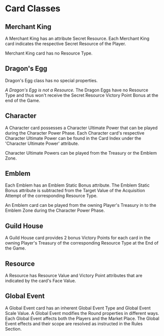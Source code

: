 # Card Classes

## Merchant King

A Merchant King has an attribute Secret Resource. Each Merchant King card indicates the respective Secret Resource of the Player.

Merchant King card has no Resource Type.

## Dragon's Egg

Dragon's Egg class has no special properties.

*A Dragon's Egg is not a Resource.* The Dragon Eggs have no Resource Type and thus won't receive the Secret Resource Victory Point Bonus at the end of the Game.

## Character

A Character card possesses a Character Ultimate Power that can be played during the Character Power Phase. Each Character card's respective Character Ultimate Power can be found in the Card Index under the 'Character Ultimate Power' attribute.

Character Ultimate Powers can be played from the Treasury or the Emblem Zone.

## Emblem

Each Emblem has an Emblem Static Bonus attribute. The Emblem Static Bonus attribute is subtracted from the Target Value of the Acquisition Attempt of the corresponding Resource Type.

An Emblem card can be played from the owning Player's Treasury in to the Emblem Zone during the Character Power Phase.

## Guild House

A Guild House card provides 2 bonus Victory Points for each card in the owning Player's Treasury of the corresponding Resource Type at the End of the Game.

## Resource

A Resource has Resource Value and Victory Point attributes that are indicated by the card's Face Value.

## Global Event

A Global Event card has an inherent Global Event Type and Global Event Scale Value. A Global Event modifies the Round properties in different ways. Each Global Event affects both the Players and the Market Place. The Global Event effects and their scope are resolved as instructed in the Rules Section.
